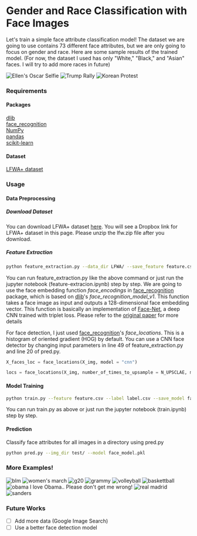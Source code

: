 # Gender and Race Classification with Face Images

Let's train a simple face attribute classification model! The dataset we are going to use contains 73 different face attributes, but we are only going to focus on gender and race. Here are some sample results of the trained model. (For now, the dataset I used has only "White," "Black," and "Asian" faces. I will try to add more races in future)

![Ellen's Oscar Selfie](https://github.com/wondonghyeon/face-classification/blob/master/results/ellen-selfie.jpg?raw=true)
![Trump Rally](https://github.com/wondonghyeon/face-classification/blob/master/results/trump-rally.jpg?raw=true)
![Korean Protest](https://github.com/wondonghyeon/face-classification/blob/master/results/korean-protest.jpg?raw=true)


### Requirements
#### Packages
[dlib](http://dlib.net/)   
[face_recognition](https://github.com/ageitgey/face_recognition/)   
[NumPy](http://www.numpy.org/)   
[pandas](https://pandas.pydata.org/)   
[scikit-learn](http://scikit-learn.org/)   

#### Dataset
[LFWA+ dataset](http://mmlab.ie.cuhk.edu.hk/projects/CelebA.html)

### Usage
#### Data Preprocessing

##### Download Dataset
You can download LFWA+ dataset [here](http://mmlab.ie.cuhk.edu.hk/projects/CelebA.html). You will see a Dropbox link for LFWA+ dataset in this page. Please unzip the lfw.zip file after you download.
##### Feature Extraction
```bash
python feature_extraction.py --data_dir LFWA/ --save_feature feature.csv --save_label label.csv
```
You can run feature_extraction.py like the above command or just run the jupyter notebook (feature-extracion.ipynb) step by step.
We are going to use the face embedding function _face_encodings_ in [face_recognition](https://github.com/ageitgey/face_recognition/) package, which is based on [dlib](http://dlib.net/)'s _face_recognition_model_v1_. This function takes a face image as input and outputs a 128-dimensional face embedding vector. This function is basically an implementation of [Face-Net](https://arxiv.org/abs/1503.03832), a deep CNN trained with triplet loss. Please refer to the [original paper](https://arxiv.org/abs/1503.03832) for more details

For face detection, I just used [face_recognition](https://github.com/ageitgey/face_recognition/)'s  _face_locations_. This is a histogram of oriented gradient (HOG) by default. You can use a CNN face detector by changing input parameters in line 49 of feature_extraction.py and line 20 of pred.py.
```python
X_faces_loc = face_locations(X_img, model = "cnn")
```
```python
locs = face_locations(X_img, number_of_times_to_upsample = N_UPSCLAE, model = "cnn")
````

#### Model Training
```bash
python train.py --feature feature.csv --label label.csv --save_model face_model.pkl
```
You can run train.py as above or just run the jupyter notebook (train.ipynb) step by step.


#### Prediction
Classify face attributes for all images in a directory using pred.py
```bash
python pred.py --img_dir test/ --model face_model.pkl
```
### More Examples!
![blm](https://github.com/wondonghyeon/face-classification/blob/master/results/blm.jpg?raw=true)
![women's march](https://github.com/wondonghyeon/face-classification/blob/master/results/womens-march.jpg?raw=true)
![g20](https://github.com/wondonghyeon/face-classification/blob/master/results/g20-2016.jpg?raw=true)
![grammy](https://github.com/wondonghyeon/face-classification/blob/master/results/grammy-selfie.jpg?raw=true)
![volleyball](https://github.com/wondonghyeon/face-classification/blob/master/results/korean-womens-volleyball.jpeg?raw=true)
![baskettball](https://github.com/wondonghyeon/face-classification/blob/master/results/london-olympics-basketball-men.jpg?raw=true)
![obama](https://github.com/wondonghyeon/face-classification/blob/master/results/obama-selfie.png?raw=true)
I love Obama.. Please don't get me wrong!
![real madrid](https://github.com/wondonghyeon/face-classification/blob/master/results/realmadrid-ucl.jpg?raw=true)
![sanders](https://github.com/wondonghyeon/face-classification/blob/master/results/sanders-rally.jpg?raw=true)



### Future Works
- [ ] Add more data (Google Image Search)
- [ ] Use a better face detection model
